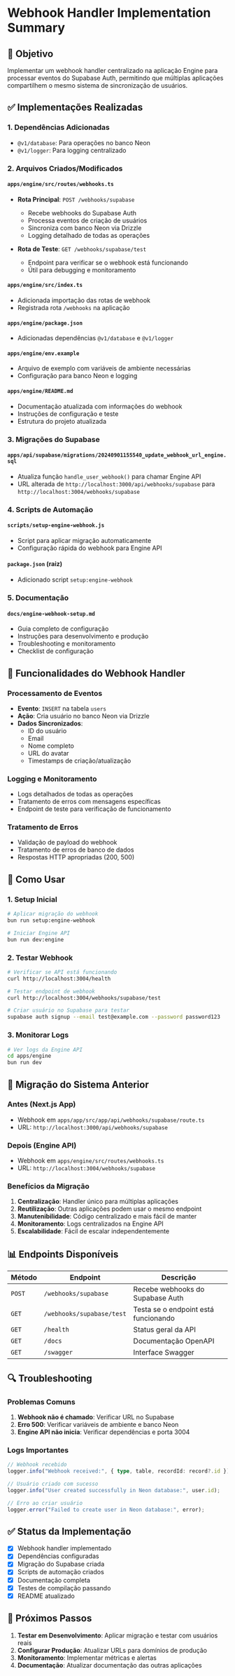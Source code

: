 # Webhook Handler Implementation Summary

## 🎯 Objetivo

Implementar um webhook handler centralizado na aplicação Engine para processar eventos do Supabase Auth, permitindo que múltiplas aplicações compartilhem o mesmo sistema de sincronização de usuários.

## ✅ Implementações Realizadas

### 1. Dependências Adicionadas
- `@v1/database`: Para operações no banco Neon
- `@v1/logger`: Para logging centralizado

### 2. Arquivos Criados/Modificados

#### `apps/engine/src/routes/webhooks.ts`
- **Rota Principal**: `POST /webhooks/supabase`
  - Recebe webhooks do Supabase Auth
  - Processa eventos de criação de usuários
  - Sincroniza com banco Neon via Drizzle
  - Logging detalhado de todas as operações

- **Rota de Teste**: `GET /webhooks/supabase/test`
  - Endpoint para verificar se o webhook está funcionando
  - Útil para debugging e monitoramento

#### `apps/engine/src/index.ts`
- Adicionada importação das rotas de webhook
- Registrada rota `/webhooks` na aplicação

#### `apps/engine/package.json`
- Adicionadas dependências `@v1/database` e `@v1/logger`

#### `apps/engine/env.example`
- Arquivo de exemplo com variáveis de ambiente necessárias
- Configuração para banco Neon e logging

#### `apps/engine/README.md`
- Documentação atualizada com informações do webhook
- Instruções de configuração e teste
- Estrutura do projeto atualizada

### 3. Migrações do Supabase

#### `apps/api/supabase/migrations/20240901155540_update_webhook_url_engine.sql`
- Atualiza função `handle_user_webhook()` para chamar Engine API
- URL alterada de `http://localhost:3000/api/webhooks/supabase` para `http://localhost:3004/webhooks/supabase`

### 4. Scripts de Automação

#### `scripts/setup-engine-webhook.js`
- Script para aplicar migração automaticamente
- Configuração rápida do webhook para Engine API

#### `package.json` (raiz)
- Adicionado script `setup:engine-webhook`

### 5. Documentação

#### `docs/engine-webhook-setup.md`
- Guia completo de configuração
- Instruções para desenvolvimento e produção
- Troubleshooting e monitoramento
- Checklist de configuração

## 🔧 Funcionalidades do Webhook Handler

### Processamento de Eventos
- **Evento**: `INSERT` na tabela `users`
- **Ação**: Cria usuário no banco Neon via Drizzle
- **Dados Sincronizados**:
  - ID do usuário
  - Email
  - Nome completo
  - URL do avatar
  - Timestamps de criação/atualização

### Logging e Monitoramento
- Logs detalhados de todas as operações
- Tratamento de erros com mensagens específicas
- Endpoint de teste para verificação de funcionamento

### Tratamento de Erros
- Validação de payload do webhook
- Tratamento de erros de banco de dados
- Respostas HTTP apropriadas (200, 500)

## 🚀 Como Usar

### 1. Setup Inicial
```bash
# Aplicar migração do webhook
bun run setup:engine-webhook

# Iniciar Engine API
bun run dev:engine
```

### 2. Testar Webhook
```bash
# Verificar se API está funcionando
curl http://localhost:3004/health

# Testar endpoint de webhook
curl http://localhost:3004/webhooks/supabase/test

# Criar usuário no Supabase para testar
supabase auth signup --email test@example.com --password password123
```

### 3. Monitorar Logs
```bash
# Ver logs da Engine API
cd apps/engine
bun run dev
```

## 🔄 Migração do Sistema Anterior

### Antes (Next.js App)
- Webhook em `apps/app/src/app/api/webhooks/supabase/route.ts`
- URL: `http://localhost:3000/api/webhooks/supabase`

### Depois (Engine API)
- Webhook em `apps/engine/src/routes/webhooks.ts`
- URL: `http://localhost:3004/webhooks/supabase`

### Benefícios da Migração
1. **Centralização**: Handler único para múltiplas aplicações
2. **Reutilização**: Outras aplicações podem usar o mesmo endpoint
3. **Manutenibilidade**: Código centralizado e mais fácil de manter
4. **Monitoramento**: Logs centralizados na Engine API
5. **Escalabilidade**: Fácil de escalar independentemente

## 📊 Endpoints Disponíveis

| Método | Endpoint | Descrição |
|--------|----------|-----------|
| `POST` | `/webhooks/supabase` | Recebe webhooks do Supabase Auth |
| `GET` | `/webhooks/supabase/test` | Testa se o endpoint está funcionando |
| `GET` | `/health` | Status geral da API |
| `GET` | `/docs` | Documentação OpenAPI |
| `GET` | `/swagger` | Interface Swagger |

## 🔍 Troubleshooting

### Problemas Comuns
1. **Webhook não é chamado**: Verificar URL no Supabase
2. **Erro 500**: Verificar variáveis de ambiente e banco Neon
3. **Engine API não inicia**: Verificar dependências e porta 3004

### Logs Importantes
```typescript
// Webhook recebido
logger.info("Webhook received:", { type, table, recordId: record?.id });

// Usuário criado com sucesso
logger.info("User created successfully in Neon database:", user.id);

// Erro ao criar usuário
logger.error("Failed to create user in Neon database:", error);
```

## ✅ Status da Implementação

- [x] Webhook handler implementado
- [x] Dependências configuradas
- [x] Migração do Supabase criada
- [x] Scripts de automação criados
- [x] Documentação completa
- [x] Testes de compilação passando
- [x] README atualizado

## 🎉 Próximos Passos

1. **Testar em Desenvolvimento**: Aplicar migração e testar com usuários reais
2. **Configurar Produção**: Atualizar URLs para domínios de produção
3. **Monitoramento**: Implementar métricas e alertas
4. **Documentação**: Atualizar documentação das outras aplicações
